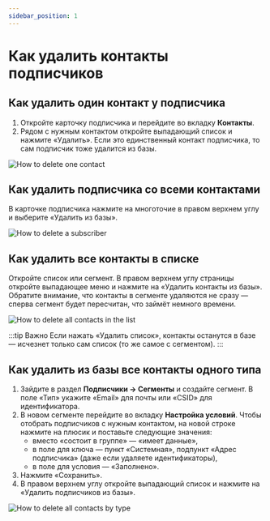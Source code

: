 ```yaml
---
sidebar_position: 1
---
```


# Как удалить контакты подписчиков
## Как удалить один контакт у подписчика
1. Откройте карточку подписчика и перейдите во вкладку **Контакты**.
2. Рядом с нужным контактом откройте выпадающий список и нажмите «Удалить». Если это единственный контакт подписчика, то сам подписчик тоже удалится из базы.

![How to delete one contact](/img/subscribers/contacts\how-to-delete-contacts/how-to-delete-one-contact.png) <br/>

## Как удалить подписчика со всеми контактами
В карточке подписчика нажмите на многоточие в правом верхнем углу и выберите «Удалить из базы».

![How to delete a subscriber](/img/subscribers/contacts\how-to-delete-contacts/how-to-delete-a-subscriber.png) <br/>

## Как удалить все контакты в списке
Откройте список или сегмент. В правом верхнем углу страницы откройте выпадающее меню и нажмите на «Удалить контакты из базы». Обратите внимание, что контакты в сегменте удаляются не сразу — сперва сегмент будет пересчитан, что займёт немного времени.

![How to delete all contacts in the list](/img/subscribers/contacts\how-to-delete-contacts/how-to-delete-all-contacts-in-the-list.png) <br/>

:::tip Важно
Если нажать «Удалить список», контакты останутся в базе — исчезнет только сам список (то же самое с сегментом).
:::

## Как удалить из базы все контакты одного типа
1. Зайдите в раздел **Подписчики → Сегменты** и создайте сегмент. В поле «Тип» укажите «Email» для почты или «CSID» для идентификатора.
2. В новом сегменте перейдите во вкладку **Настройка условий**. Чтобы отобрать подписчиков с нужным контактом, на новой строке нажмите на плюсик и поставьте следующие значения:
    - вместо «состоит в группе» — «имеет данные»,
    - в поле для ключа — пункт «Системная», подпункт «Адрес подписчика» (даже если удаляете идентификаторы),
    - в поле для условия — «Заполнено».
3. Нажмите «Сохранить».
4. В правом верхнем углу откройте выпадающий список и нажмите на «Удалить подписчиков из базы».

![How to delete all contacts by type](/img/subscribers/contacts\how-to-delete-contacts/how-to-delete-all-contacts-by-type.gif) <br/>